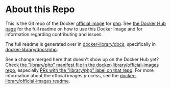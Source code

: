 # About this Repo

This is the Git repo of the Docker [official image](https://docs.docker.com/docker-hub/official_repos/) for [php](https://registry.hub.docker.com/_/php/). See [the Docker Hub page](https://registry.hub.docker.com/_/php/) for the full readme on how to use this Docker image and for information regarding contributing and issues.

The full readme is generated over in [docker-library/docs](https://github.com/docker-library/docs), specifically in [docker-library/docs/php](https://github.com/docker-library/docs/tree/master/php).

See a change merged here that doesn't show up on the Docker Hub yet? Check [the "library/php" manifest file in the docker-library/official-images repo](https://github.com/docker-library/official-images/blob/master/library/php), especially [PRs with the "library/php" label on that repo](https://github.com/docker-library/official-images/labels/library%2Fphp). For more information about the official images process, see the [docker-library/official-images readme](https://github.com/docker-library/official-images/blob/master/README.md).

